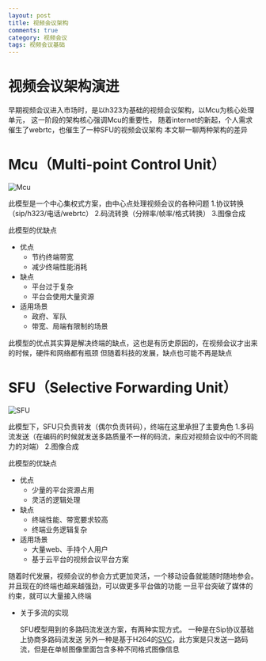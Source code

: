 ```yaml
---
layout: post
title: 视频会议架构
comments: true
category: 视频会议
tags: 视频会议基础
---
```

    
# 视频会议架构演进
早期视频会议进入市场时，是以h323为基础的视频会议架构，以Mcu为核心处理单元，
这一阶段的架构核心强调Mcu的重要性，
随着internet的新起，个人需求催生了webrtc，也催生了一种SFU的视频会议架构
本文聊一聊两种架构的差异
    
# Mcu（Multi-point Control Unit）
![Mcu](https://github.com/neland/blogfile/raw/master/image/mcu.png)

此模型是一个中心集权式方案，由中心点处理视频会议的各种问题
1.协议转换（sip/h323/电话/webrtc）
2.码流转换（分辨率/帧率/格式转换）
3.图像合成

此模型的优缺点

* 优点
	- 节约终端带宽
	- 减少终端性能消耗
* 缺点
	- 平台过于复杂
	- 平台会使用大量资源
* 适用场景
	- 政府、军队
	- 带宽、局端有限制的场景

此模型的优点其实算是解决终端的缺点，这也是有历史原因的，在视频会议才出来的时候，硬件和网络都有瓶颈
但随着科技的发展，缺点也可能不再是缺点

# SFU（Selective Forwarding Unit）
![SFU](https://github.com/neland/blogfile/raw/master/image/sfu.png)

此模型下，SFU只负责转发（偶尔负责转码），终端在这里承担了主要角色
1.多码流发送（在编码的时候就发送多路质量不一样的码流，来应对视频会议中的不同能力的对端）
2.图像合成

此模型的优缺点

* 优点
	- 少量的平台资源占用
	- 灵活的逻辑处理
* 缺点
	- 终端性能、带宽要求较高
	- 终端业务逻辑复杂
* 适用场景
	- 大量web、手持个人用户
	- 基于云平台的视频会议平台方案

随着时代发展，视频会议的参会方式更加灵活，一个移动设备就能随时随地参会。
并且现在的终端也越来越强劲，可以做更多平台做的功能
一旦平台突破了媒体的约束，就可以大量接入终端

* 关于多流的实现

	SFU模型用到的多路码流发送方案，有两种实现方式。
    一种是在Sip协议基础上协商多路码流发送
    另外一种是基于H264的[SVC](https://www.cnblogs.com/huxiaopeng/p/5653310.html)，此方案是只发送一路码流，但是在单帧图像里面包含多种不同格式图像信息


